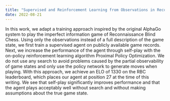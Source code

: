 ```yaml
---
title: "Supervised and Reinforcement Learning from Observations in Reconnaissance Blind Chess"
date: 2022-08-21
---
```


In this work, we adapt a training approach inspired by the original AlphaGo system to play the imperfect information game of Reconnaissance Blind Chess. Using only the observations instead of a full description of the game state, we first train a supervised agent on publicly available game records. Next, we increase the performance of the agent through self-play with the on-policy reinforcement learning algorithm Proximal Policy Optimization.
We do not use any search to avoid problems caused by the partial observability of game states and only use the policy network to generate moves when playing. With this approach, we achieve an ELO of 1330 on the RBC leaderboard, which places our agent at position 27 at the time of this writing. We see that self-play significantly improves performance and that the agent plays acceptably well without search and without making assumptions about the true game state.